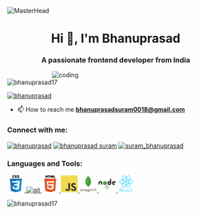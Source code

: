 ![MasterHead](https://img.freepik.com/free-vector/programming-typographic-header-idea-coding-testing-writing-program-using-internet-different-software-website-development-optimization-isolated-vector-illustration_613284-706.jpg?t=st=1730731142~exp=1730734742~hmac=a56a615e7f630708cf60ca8eb2e8037fd8265d19286e8a1fd68db365e55c1162&w=1380)
<h1 align="center">Hi 👋, I'm Bhanuprasad</h1>
<h3 align="center">A passionate frontend developer from India</h3>
<img align="right" alt="coding" width = "400" src = "https://media.tenor.com/2uyENRmiUt0AAAAM/coding.gif">

<p align="left"> <img src="https://komarev.com/ghpvc/?username=bhanuprasad17&label=Profile%20views&color=0e75b6&style=flat" alt="bhanuprasad17" /> </p>

<p align="left"> <a href="https://twitter.com/bhanuprasad" target="blank"><img src="https://img.shields.io/twitter/follow/bhanuprasad?logo=twitter&style=for-the-badge" alt="bhanuprasad" /></a> </p>

- 📫 How to reach me **bhanuprasadsuram0018@gmail.com**

<h3 align="left">Connect with me:</h3>
<p align="left">
<a href="https://twitter.com/bhanuprasad" target="blank"><img align="center" src="https://raw.githubusercontent.com/rahuldkjain/github-profile-readme-generator/master/src/images/icons/Social/twitter.svg" alt="bhanuprasad" height="30" width="40" /></a>
<a href="https://linkedin.com/in/bhanuprasad suram" target="blank"><img align="center" src="https://raw.githubusercontent.com/rahuldkjain/github-profile-readme-generator/master/src/images/icons/Social/linked-in-alt.svg" alt="bhanuprasad suram" height="30" width="40" /></a>
<a href="https://instagram.com/suram_bhanuprasad" target="blank"><img align="center" src="https://raw.githubusercontent.com/rahuldkjain/github-profile-readme-generator/master/src/images/icons/Social/instagram.svg" alt="suram_bhanuprasad" height="30" width="40" /></a>
</p>

<h3 align="left">Languages and Tools:</h3>
<p align="left"> <a href="https://www.w3schools.com/css/" target="_blank" rel="noreferrer"> <img src="https://raw.githubusercontent.com/devicons/devicon/master/icons/css3/css3-original-wordmark.svg" alt="css3" width="40" height="40"/> </a> <a href="https://git-scm.com/" target="_blank" rel="noreferrer"> <img src="https://www.vectorlogo.zone/logos/git-scm/git-scm-icon.svg" alt="git" width="40" height="40"/> </a> <a href="https://www.w3.org/html/" target="_blank" rel="noreferrer"> <img src="https://raw.githubusercontent.com/devicons/devicon/master/icons/html5/html5-original-wordmark.svg" alt="html5" width="40" height="40"/> </a> <a href="https://developer.mozilla.org/en-US/docs/Web/JavaScript" target="_blank" rel="noreferrer"> <img src="https://raw.githubusercontent.com/devicons/devicon/master/icons/javascript/javascript-original.svg" alt="javascript" width="40" height="40"/> </a> <a href="https://www.mongodb.com/" target="_blank" rel="noreferrer"> <img src="https://raw.githubusercontent.com/devicons/devicon/master/icons/mongodb/mongodb-original-wordmark.svg" alt="mongodb" width="40" height="40"/> </a> <a href="https://nodejs.org" target="_blank" rel="noreferrer"> <img src="https://raw.githubusercontent.com/devicons/devicon/master/icons/nodejs/nodejs-original-wordmark.svg" alt="nodejs" width="40" height="40"/> </a> <a href="https://reactjs.org/" target="_blank" rel="noreferrer"> <img src="https://raw.githubusercontent.com/devicons/devicon/master/icons/react/react-original-wordmark.svg" alt="react" width="40" height="40"/> </a> </p>

<p><img align="left" src="https://github-readme-stats.vercel.app/api/top-langs?username=bhanuprasad17&show_icons=true&locale=en&layout=compact" alt="bhanuprasad17" /></p>
